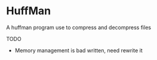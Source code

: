 # HuffMan
A huffman program use to compress and decompress files

TODO
+ Memory management is bad written, need rewrite it
